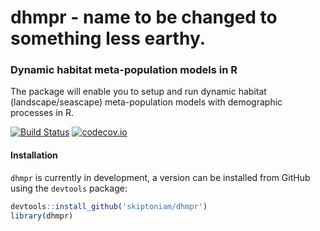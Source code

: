 dhmpr - name to be changed to something less earthy.
====================================================

### Dynamic habitat meta-population models in R

The package will enable you to setup and run dynamic habitat (landscape/seascape) meta-population models with demographic processes in R.

[![Build Status](https://travis-ci.org/skiptoniam/dhmpr.svg?branch=master)](https://travis-ci.org/skiptoniam/dhmpr.svg?branch=master) [![codecov.io](https://codecov.io/github/skiptoniam/dhmpr/coverage.svg?branch=master)](https://codecov.io/github/skiptoniam/dhmpr?branch=master)

#### Installation

`dhmpr` is currently in development, a version can be installed from GitHub using the `devtools` package:

``` r
devtools::install_github('skiptoniam/dhmpr')
library(dhmpr)
```
